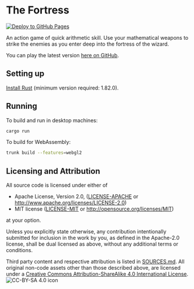 # The Fortress

[![Deploy to GitHub Pages](https://github.com/Enet4/the-fortress/actions/workflows/deploy.yml/badge.svg)](https://github.com/Enet4/the-fortress/actions/workflows/deploy.yml)

An action game of quick arithmetic skill.
Use your mathematical weapons to strike the enemies as you enter deep into the fortress of the wizard.

You can play the latest version [here on GitHub](https://enet4.github.io/the-fortress/).

## Setting up

[Install Rust](https://rustup.rs) (minimum version required: 1.82.0).

## Running

To build and run in desktop machines:

```sh
cargo run
```

To build for WebAssembly:

```sh
trunk build --features=webgl2
```

## Licensing and Attribution

All source code is licensed under either of

* Apache License, Version 2.0, ([LICENSE-APACHE](LICENSE-APACHE) or <http://www.apache.org/licenses/LICENSE-2.0>)
* MIT license ([LICENSE-MIT](LICENSE-MIT) or <http://opensource.org/licenses/MIT>)

at your option.

Unless you explicitly state otherwise, any contribution intentionally submitted
for inclusion in the work by you, as defined in the Apache-2.0 license, shall be dual licensed as above, without any
additional terms or conditions.

Third party content and respective attribution is listed in [SOURCES.md](SOURCES.md).
All original non-code assets other than those described above,
are licensed under a [Creative Commons Attribution-ShareAlike 4.0 International License](https://creativecommons.org/licenses/by-sa/4.0/).
![CC-BY-SA 4.0 icon](https://i.creativecommons.org/l/by-sa/4.0/80x15.png)
